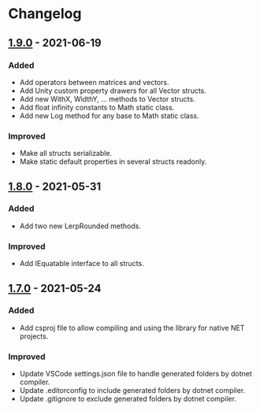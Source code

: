
# Changelog

## [1.9.0] - 2021-06-19

### Added

- Add operators between matrices and vectors.
- Add Unity custom property drawers for all Vector structs.
- Add new WithX, WidthY, ... methods to Vector structs.
- Add float infinity constants to Math static class.
- Add new Log method for any base to Math static class.

### Improved

- Make all structs serializable.
- Make static default properties in several structs readonly.

## [1.8.0] - 2021-05-31

### Added

- Add two new LerpRounded methods.

### Improved

- Add IEquatable interface to all structs.

## [1.7.0] - 2021-05-24

### Added

- Add csproj file to allow compiling and using the library for native NET projects.

### Improved

- Update VSCode settings.json file to handle generated folders by dotnet compiler.
- Update .editorconfig to include generated folders by dotnet compiler.
- Update .gitignore to exclude generated folders by dotnet compiler.

[1.9.0]: https://github.com/JuDelCo/CoreMath/compare/v1.8.0...v1.9.0
[1.8.0]: https://github.com/JuDelCo/CoreMath/compare/v1.7.0...v1.8.0
[1.7.0]: https://github.com/JuDelCo/CoreMath/compare/v1.6.0...v1.7.0
